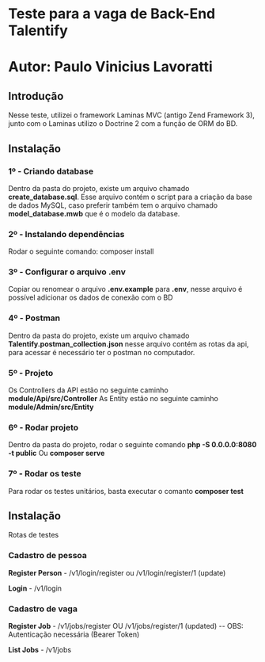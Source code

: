 # Teste para a vaga de Back-End Talentify
# Autor: Paulo Vinicius Lavoratti

## Introdução

Nesse teste, utilizei o framework Laminas MVC (antigo Zend Framework 3), junto com o Laminas utilizo 
o Doctrine 2 com a função de ORM do BD.

## Instalação

### 1º - Criando database
Dentro da pasta do projeto, existe um arquivo chamado **create_database.sql**. 
Esse arquivo contém o script para a criação da base de dados MySQL, 
caso preferir também tem o arquivo chamado **model_database.mwb** que é o modelo da database.

### 2º - Instalando dependências
Rodar o seguinte comando: composer install

### 3º - Configurar o arquivo .env
Copiar ou renomear o arquivo **.env.example** para **.env**, nesse arquivo é possível 
adicionar os dados de conexão com o BD

### 4º - Postman
Dentro da pasta do projeto, existe um arquivo chamado **Talentify.postman_collection.json**
nesse arquivo contém as rotas da api, para acessar é necessário ter o postman no computador.

### 5º - Projeto
Os Controllers da API estão no seguinte caminho **module/Api/src/Controller**
As Entity estão no seguinte caminho **module/Admin/src/Entity**

### 6º - Rodar projeto
Dentro da pasta do projeto, rodar o seguinte comando **php -S 0.0.0.0:8080 -t public**
Ou **composer serve**

### 7º - Rodar os teste
Para rodar os testes unitários, basta executar o comanto **composer test**


## Instalação

Rotas de testes

### Cadastro de pessoa
**Register Person** - /v1/login/register ou /v1/login/register/1 (update)

**Login** - /v1/login

### Cadastro de vaga
**Register Job** - /v1/jobs/register OU /v1/jobs/register/1 (updated) -- OBS: Autenticação necessária (Bearer Token)

**List Jobs** - /v1/jobs



